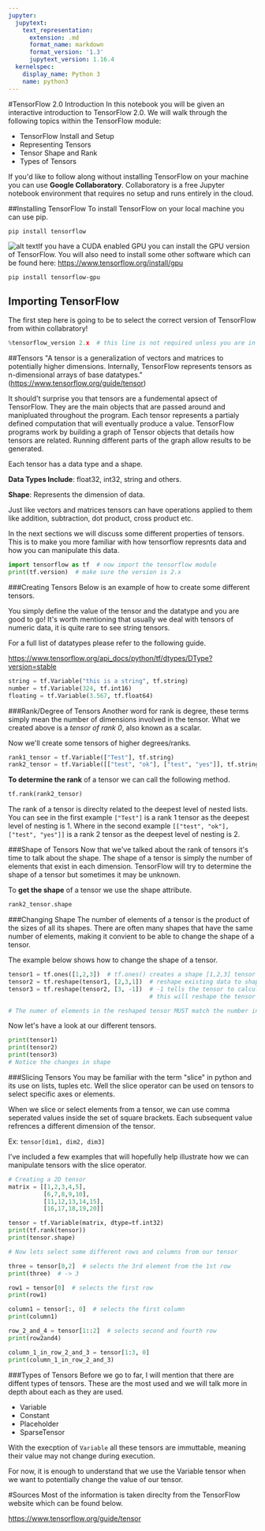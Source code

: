 ```yaml
---
jupyter:
  jupytext:
    text_representation:
      extension: .md
      format_name: markdown
      format_version: '1.3'
      jupytext_version: 1.16.4
  kernelspec:
    display_name: Python 3
    name: python3
---
```


<!-- #region id="-5u3a4csUPyn" -->
#TensorFlow 2.0 Introduction
In this notebook you will be given an interactive introduction to TensorFlow 2.0. We will walk through the following topics within the TensorFlow module:

- TensorFlow Install and Setup
- Representing Tensors
- Tensor Shape and Rank
- Types of Tensors


If you'd like to follow along without installing TensorFlow on your machine you can use **Google Collaboratory**. Collaboratory is a free Jupyter notebook environment that requires no setup and runs entirely in the cloud.
<!-- #endregion -->

<!-- #region id="F7ThfbiQl96l" -->
##Installing TensorFlow
To install TensorFlow on your local machine you can use pip.
```console
pip install tensorflow
```
<!-- #endregion -->

<!-- #region id="JYQWyAJ2mez6" -->
![alt text](https://)If you have a CUDA enabled GPU you can install the GPU version of TensorFlow. You will also need to install some other software which can be found here: https://www.tensorflow.org/install/gpu
```console
pip install tensorflow-gpu
```
<!-- #endregion -->

<!-- #region id="JJjNMaSClWhg" -->
## Importing TensorFlow
The first step here is going to be to select the correct version of TensorFlow from within collabratory!

<!-- #endregion -->

```python id="vGcE8x2Gkw9K"
%tensorflow_version 2.x  # this line is not required unless you are in a notebook
```

<!-- #region id="duDj86TfWFof" -->
##Tensors
"A tensor is a generalization of vectors and matrices to potentially higher dimensions. Internally, TensorFlow represents tensors as n-dimensional arrays of base datatypes." (https://www.tensorflow.org/guide/tensor)

It should't surprise you that tensors are a fundemental apsect of TensorFlow. They are the main objects that are passed around and manipluated throughout the program. Each tensor represents a partialy defined computation that will eventually produce a value. TensorFlow programs work by building a graph of Tensor objects that details how tensors are related. Running different parts of the graph allow results to be generated.

Each tensor has a data type and a shape.

**Data Types Include**: float32, int32, string and others.

**Shape**: Represents the dimension of data.

Just like vectors and matrices tensors can have operations applied to them like addition, subtraction, dot product, cross product etc.

In the next sections we will discuss some different properties of tensors. This is to make you more familiar with how tensorflow represnts data and how you can manipulate this data.

<!-- #endregion -->

```python id="4N7XbNDVY8P3"
import tensorflow as tf  # now import the tensorflow module
print(tf.version)  # make sure the version is 2.x
```

<!-- #region id="TAk6QhGUwQRt" -->
###Creating Tensors
Below is an example of how to create some different tensors.

You simply define the value of the tensor and the datatype and you are good to go! It's worth mentioning that usually we deal with tensors of numeric data, it is quite rare to see string tensors.

For a full list of datatypes please refer to the following guide.

https://www.tensorflow.org/api_docs/python/tf/dtypes/DType?version=stable
<!-- #endregion -->

```python id="epGskXdjZHzu"
string = tf.Variable("this is a string", tf.string)
number = tf.Variable(324, tf.int16)
floating = tf.Variable(3.567, tf.float64)
```

<!-- #region id="D0_H71HMaE-5" -->
###Rank/Degree of Tensors
Another word for rank is degree, these terms simply mean the number of dimensions involved in the tensor. What we created above is a *tensor of rank 0*, also known as a scalar.

Now we'll create some tensors of higher degrees/ranks.
<!-- #endregion -->

```python id="hX_Cc5IfjQ6-"
rank1_tensor = tf.Variable(["Test"], tf.string)
rank2_tensor = tf.Variable([["test", "ok"], ["test", "yes"]], tf.string)
```

<!-- #region id="55zuGMc7nHjC" -->
**To determine the rank** of a tensor we can call the following method.
<!-- #endregion -->

```python id="Zrj0rAWLnMNv" outputId="b8b34a8c-fc6e-40c6-9fd6-294d1253631e" colab={"base_uri": "https://localhost:8080/", "height": 34}
tf.rank(rank2_tensor)
```

<!-- #region id="hTv4Gz67pQbx" -->
The rank of a tensor is direclty related to the deepest level of nested lists. You can see in the first example ```["Test"]``` is a rank 1 tensor as the deepest level of nesting is 1.
Where in the second example ```[["test", "ok"], ["test", "yes"]]``` is a rank 2 tensor as the deepest level of nesting is 2.
<!-- #endregion -->

<!-- #region id="RaVrANK8q21q" -->
###Shape of Tensors
Now that we've talked about the rank of tensors it's time to talk about the shape. The shape of a tensor is simply the number of elements that exist in each dimension. TensorFlow will try to determine the shape of a tensor but sometimes it may be unknown.

To **get the shape** of a tensor we use the shape attribute.

<!-- #endregion -->

```python id="L_NRXsFOraYa"
rank2_tensor.shape
```

<!-- #region id="wVDmLJeFs086" -->
###Changing Shape
The number of elements of a tensor is the product of the sizes of all its shapes. There are often many shapes that have the same number of elements, making it convient to be able to change the shape of a tensor.

The example below shows how to change the shape of a tensor.
<!-- #endregion -->

```python id="dZ8Rbs2xtNqj"
tensor1 = tf.ones([1,2,3])  # tf.ones() creates a shape [1,2,3] tensor full of ones
tensor2 = tf.reshape(tensor1, [2,3,1])  # reshape existing data to shape [2,3,1]
tensor3 = tf.reshape(tensor2, [3, -1])  # -1 tells the tensor to calculate the size of the dimension in that place
                                        # this will reshape the tensor to [3,3]

# The numer of elements in the reshaped tensor MUST match the number in the original
```

<!-- #region id="M631k7UDv1Wh" -->
Now let's have a look at our different tensors.
<!-- #endregion -->

```python id="IFNmUxaEv6s3"
print(tensor1)
print(tensor2)
print(tensor3)
# Notice the changes in shape
```

<!-- #region id="q88pJucBolsp" -->
###Slicing Tensors
You may be familiar with the term "slice" in python and its use on lists, tuples etc. Well the slice operator can be used on tensors to select specific axes or elements.

When we slice or select elements from a tensor, we can use comma seperated values inside the set of square brackets. Each subsequent value refrences a different dimension of the tensor.

Ex: ```tensor[dim1, dim2, dim3]```

I've included a few examples that will hopefully help illustrate how we can manipulate tensors with the slice operator.
<!-- #endregion -->

```python id="b0YrD-hRqD-W"
# Creating a 2D tensor
matrix = [[1,2,3,4,5],
          [6,7,8,9,10],
          [11,12,13,14,15],
          [16,17,18,19,20]]

tensor = tf.Variable(matrix, dtype=tf.int32)
print(tf.rank(tensor))
print(tensor.shape)
```

```python id="Wd85uGI7qyfC"
# Now lets select some different rows and columns from our tensor

three = tensor[0,2]  # selects the 3rd element from the 1st row
print(three)  # -> 3

row1 = tensor[0]  # selects the first row
print(row1)

column1 = tensor[:, 0]  # selects the first column
print(column1)

row_2_and_4 = tensor[1::2]  # selects second and fourth row
print(row2and4)

column_1_in_row_2_and_3 = tensor[1:3, 0]
print(column_1_in_row_2_and_3)

```

<!-- #region id="UU4MMhB_rxvz" -->
###Types of Tensors
Before we go to far, I will mention that there are diffent types of tensors. These are the most used and we will talk more in depth about each as they are used.
- Variable
- Constant
- Placeholder
- SparseTensor

With the execption of ```Variable``` all these tensors are immuttable, meaning their value may not change during execution.

For now, it is enough to understand that we use the Variable tensor when we want to potentially change the value of our tensor.


<!-- #endregion -->

<!-- #region id="F2OoXbe7aSVl" -->
#Sources
Most of the information is taken direclty from the TensorFlow website which can be found below.

https://www.tensorflow.org/guide/tensor
<!-- #endregion -->

